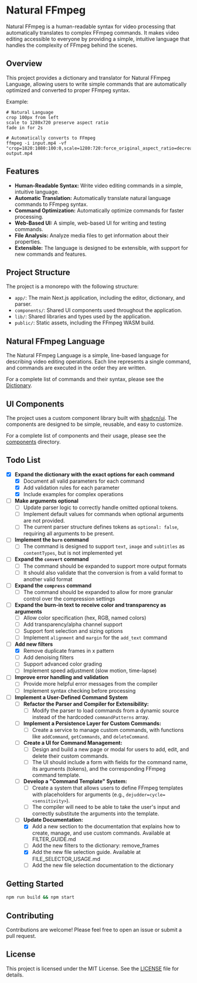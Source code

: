 # Natural FFmpeg

Natural FFmpeg is a human-readable syntax for video processing that automatically translates to complex FFmpeg commands. It makes video editing accessible to everyone by providing a simple, intuitive language that handles the complexity of FFmpeg behind the scenes.

## Overview

This project provides a dictionary and translator for Natural FFmpeg Language, allowing users to write simple commands that are automatically optimized and converted to proper FFmpeg syntax.

Example:

``` natural_language_ffmpeg
# Natural Language
crop 100px from left
scale to 1280x720 preserve aspect ratio
fade in for 2s

# Automatically converts to FFmpeg
ffmpeg -i input.mp4 -vf "crop=1820:1080:100:0,scale=1280:720:force_original_aspect_ratio=decrease,fade=in:0:2" output.mp4
```

## Features

- **Human-Readable Syntax:** Write video editing commands in a simple, intuitive language.
- **Automatic Translation:** Automatically translate natural language commands to FFmpeg syntax.
- **Command Optimization:** Automatically optimize commands for faster processing.
- **Web-Based UI:** A simple, web-based UI for writing and testing commands.
- **File Analysis:** Analyze media files to get information about their properties.
- **Extensible:** The language is designed to be extensible, with support for new commands and features.

## Project Structure

The project is a monorepo with the following structure:

- `app/`: The main Next.js application, including the editor, dictionary, and parser.
- `components/`: Shared UI components used throughout the application.
- `lib/`: Shared libraries and types used by the application.
- `public/`: Static assets, including the FFmpeg WASM build.

## Natural FFmpeg Language

The Natural FFmpeg Language is a simple, line-based language for describing video editing operations. Each line represents a single command, and commands are executed in the order they are written.

For a complete list of commands and their syntax, please see the [Dictionary](/app/docs/page.tsx).

## UI Components

The project uses a custom component library built with [shadcn/ui](https://ui.shadcn.com/). The components are designed to be simple, reusable, and easy to customize.

For a complete list of components and their usage, please see the [components](/components) directory.

## Todo List

- [x] **Expand the dictionary with the exact options for each command**
  - [x] Document all valid parameters for each command
  - [x] Add validation rules for each parameter
  - [x] Include examples for complex operations

- [ ] **Make arguments optional**
  - [ ] Update parser logic to correctly handle omitted optional tokens.
  - [ ] Implement default values for commands when optional arguments are not provided.
  - [ ] The current parser structure defines tokens as `optional: false`, requiring all arguments to be present.

- [ ] **Implement the `burn` command**
  - [ ] The command is designed to support `text`, `image` and `subtitles` as `contentTypes`, but is not implemented yet

- [ ] **Expand the `convert` command**
  - [ ] The command should be expanded to support more output formats
  - [ ] It should also validate that the conversion is from a valid format to another valid format

- [ ] **Expand the `compress` command**
  - [ ] The command should be expanded to allow for more granular control over the compression settings

- [ ] **Expand the burn-in text to receive color and transparency as arguments**
  - [ ] Allow color specification (hex, RGB, named colors)
  - [ ] Add transparency/alpha channel support
  - [ ] Support font selection and sizing options
  - [ ] Implement `alignment` and `margin` for the `add_text` command

- [ ] **Add new filters**
  - [x] Remove duplicate frames in x pattern
  - [ ] Add denoising filters
  - [ ] Support advanced color grading
  - [ ] Implement speed adjustment (slow motion, time-lapse)

- [ ] **Improve error handling and validation**
  - [ ] Provide more helpful error messages from the compiler
  - [ ] Implement syntax checking before processing

- [ ] **Implement a User-Defined Command System**
  - [ ] **Refactor the Parser and Compiler for Extensibility:**
    - [ ] Modify the parser to load commands from a dynamic source instead of the hardcoded `commandPatterns` array.

  - [ ] **Implement a Persistence Layer for Custom Commands:**
    - [ ] Create a service to manage custom commands, with functions like `addCommand`, `getCommands`, and `deleteCommand`.

  - [ ] **Create a UI for Command Management:**
    - [ ] Design and build a new page or modal for users to add, edit, and delete their custom commands.
    - [ ] The UI should include a form with fields for the command name, its arguments (tokens), and the corresponding FFmpeg command template.

  - [ ] **Develop a "Command Template" System:**
    - [ ] Create a system that allows users to define FFmpeg templates with placeholders for arguments (e.g., `dejudder=cycle=<sensitivity>`).
    - [ ] The compiler will need to be able to take the user's input and correctly substitute the arguments into the template.

  - [ ] **Update Documentation:**
    - [X] Add a new section to the documentation that explains how to create, manage, and use custom commands. Available at FILTER_GUIDE.md
    - [ ] Add the new filters to the dictionary: remove_frames
    - [X] Add the new file selection guide. Available at FILE_SELECTOR_USAGE.md
    - [ ] Add the new file selection documentation to the dictionary

## Getting Started

```bash
npm run build && npm start
```

## Contributing

Contributions are welcome! Please feel free to open an issue or submit a pull request.

## License

This project is licensed under the MIT License. See the [LICENSE](LICENSE) file for details.
